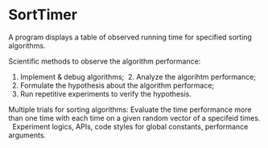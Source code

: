 # SortTimer
A program displays a table of observed running time for specified sorting algorithms.

Scientific methods to observe the algorithm performance:
  1. Implement & debug algorithms;
  2. Analyze the algorihtm performance;
  3. Formulate the hypothesis about the algorithm performace;
  4. Run repetitive experiments to verify the hypothesis.
  
  Multiple trials for sorting algorithms:
    Evaluate the time performance more than one time with each time on a given random vector of a specifeid times.
    Experiment logics, APIs, code styles for global constants, performance arguments.

  
